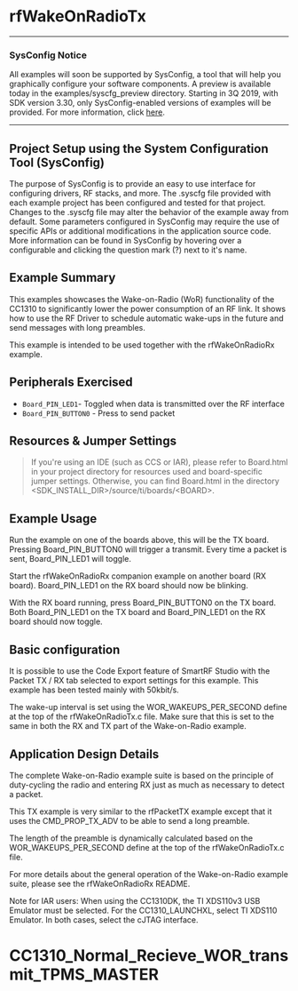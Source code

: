 # rfWakeOnRadioTx
---

### SysConfig Notice

All examples will soon be supported by SysConfig, a tool that will help you 
graphically configure your software components. A preview is available today in 
the examples/syscfg_preview directory. Starting in 3Q 2019, with SDK version 
3.30, only SysConfig-enabled versions of examples will be provided. For more 
information, click [here](http://www.ti.com/sysconfignotice).

-------------------------

Project Setup using the System Configuration Tool (SysConfig)
-------------------------
The purpose of SysConfig is to provide an easy to use interface for configuring 
drivers, RF stacks, and more. The .syscfg file provided with each example 
project has been configured and tested for that project. Changes to the .syscfg 
file may alter the behavior of the example away from default. Some parameters 
configured in SysConfig may require the use of specific APIs or additional 
modifications in the application source code. More information can be found in 
SysConfig by hovering over a configurable and clicking the question mark (?) 
next to it's name.

Example Summary
---------------
This examples showcases the Wake-on-Radio (WoR) functionality of the CC1310 to
significantly lower the power consumption of an RF link. It shows how to use
the RF Driver to schedule automatic wake-ups in the future and send messages
with long preambles.

This example is intended to be used together with the rfWakeOnRadioRx example.

Peripherals Exercised
---------------------
* `Board_PIN_LED1`- Toggled when data is transmitted over the RF interface
* `Board_PIN_BUTTON0` - Press to send packet

Resources & Jumper Settings
---------------------------
> If you're using an IDE (such as CCS or IAR), please refer to Board.html in your project
directory for resources used and board-specific jumper settings. Otherwise, you can find
Board.html in the directory &lt;SDK_INSTALL_DIR&gt;/source/ti/boards/&lt;BOARD&gt;.

Example Usage
-------------
Run the example on one of the boards above, this will be the TX board. Pressing
Board_PIN_BUTTON0 will trigger a transmit. Every time a packet is sent,
Board_PIN_LED1 will toggle.

Start the rfWakeOnRadioRx companion example on another board (RX board).
Board_PIN_LED1 on the RX board should now be blinking.

With the RX board running, press Board_PIN_BUTTON0 on the TX board. Both Board_PIN_LED1
on the TX board and Board_PIN_LED1 on the RX board should now toggle.

Basic configuration
--------------------------
It is possible to use the Code Export feature of SmartRF Studio with the
Packet TX / RX tab selected to export settings for this example. This example
has been tested mainly with 50kbit/s.

The wake-up interval is set using the WOR_WAKEUPS_PER_SECOND define at the top
of the rfWakeOnRadioTx.c file. Make sure that this is set to the same in both
the RX and TX part of the Wake-on-Radio example.

Application Design Details
--------------------------
The complete Wake-on-Radio example suite is based on the principle of
duty-cycling the radio and entering RX just as much as necessary to detect
a packet.

This TX example is very similar to the rfPacketTX example except that it uses
the CMD_PROP_TX_ADV to be able to send a long preamble.

The length of the preamble is dynamically calculated based on the
WOR_WAKEUPS_PER_SECOND define at the top of the rfWakeOnRadioTx.c file.

For more details about the general operation of the Wake-on-Radio example
suite, please see the rfWakeOnRadioRx README.

Note for IAR users: When using the CC1310DK, the TI XDS110v3 USB Emulator must
be selected. For the CC1310_LAUNCHXL, select TI XDS110 Emulator. In both cases,
select the cJTAG interface.
# CC1310_Normal_Recieve_WOR_transmit_TPMS_MASTER
